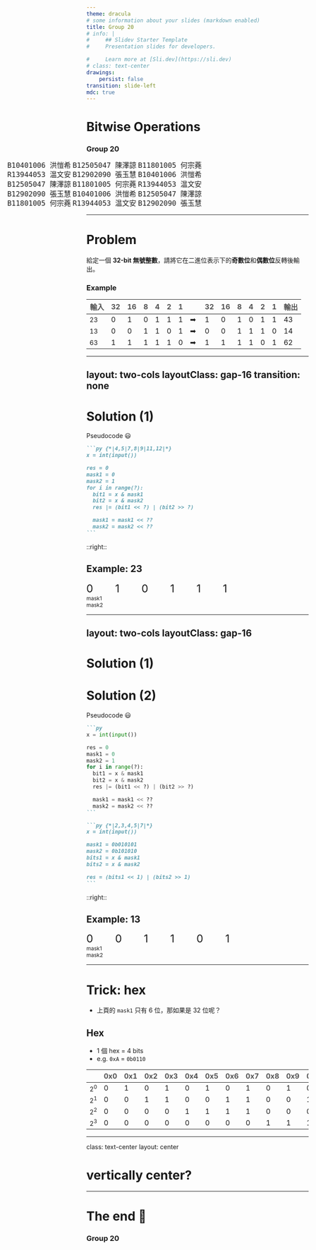 ```yaml
---
theme: dracula
# some information about your slides (markdown enabled)
title: Group 20
# info: |
#     ## Slidev Starter Template
#     Presentation slides for developers.

#     Learn more at [Sli.dev](https://sli.dev)
# class: text-center
drawings:
    persist: false
transition: slide-left
mdc: true
---
```


<style>
  @keyframes marquee {
    from {
      transform: translateX(calc(-33% - 14px));
    }
    to {
      transform: translateX(0);
    }
  }

  :root{
    /* --duration: 10000000s; */
    --duration: 12s;

  }
</style>

# Bitwise Operations

### Group 20

<div class="fixed left-0 bottom-0 w-[100%] h-[100vh] overflow-hidden h-fit-content">
<div style='animation: marquee var(--duration) linear infinite;' class='absolute bottom-5 [&>*]:flex-1 [&>*]:text-nowrap	 left-0  flex mr-5 gap-5 items-center'>
  <kbd style="font-size: 1rem; line-height:1.35rem;">B10401006 洪愷希</kbd>
  <kbd style="font-size: 1rem; line-height:1.35rem;">B12505047 陳澤諒</kbd>
  <kbd style="font-size: 1rem; line-height:1.35rem;">B11801005 何宗蕘</kbd>
  <kbd style="font-size: 1rem; line-height:1.35rem;">R13944053 温文安</kbd>
  <kbd style="font-size: 1rem; line-height:1.35rem;">B12902090 張玉慧</kbd>
  <kbd style="font-size: 1rem; line-height:1.35rem;">B10401006 洪愷希</kbd>
  <kbd style="font-size: 1rem; line-height:1.35rem;">B12505047 陳澤諒</kbd>
  <kbd style="font-size: 1rem; line-height:1.35rem;">B11801005 何宗蕘</kbd>
  <kbd style="font-size: 1rem; line-height:1.35rem;">R13944053 温文安</kbd>
  <kbd style="font-size: 1rem; line-height:1.35rem;">B12902090 張玉慧</kbd>
  <kbd style="font-size: 1rem; line-height:1.35rem;">B10401006 洪愷希</kbd>
  <kbd style="font-size: 1rem; line-height:1.35rem;">B12505047 陳澤諒</kbd>
  <kbd style="font-size: 1rem; line-height:1.35rem;">B11801005 何宗蕘</kbd>
  <kbd style="font-size: 1rem; line-height:1.35rem;">R13944053 温文安</kbd>
  <kbd style="font-size: 1rem; line-height:1.35rem;">B12902090 張玉慧</kbd>
</div>
</div>

---

# Problem

給定一個 **32-bit 無號整數**，請將它在二進位表示下的**奇數位**和**偶數位**反轉後輸出。

### Example

<style>
  thead {
    opacity: 0.75;
    font-size: 1rem;
  }
  tbody {
    td:nth-child(3) ,
    td:nth-child(5) ,
    td:nth-child(7) ,
    td:nth-child(9) ,
    td:nth-child(11) ,
    td:nth-child(13) ,
    {
      color: var(--red);
    }

    td:nth-child(2) ,
    td:nth-child(4) ,
    td:nth-child(6) ,
    td:nth-child(8) ,
    td:nth-child(10) ,
    td:nth-child(12) ,
    td:nth-child(14) ,
    {
      color: var(--cyan);
    }
  
  }
</style>

| 輸入 | 32  | 16  | 8   | 4   | 2   | 1   |      | 32  | 16  | 8   | 4   | 2   | 1   | 輸出 |
| ---- | --- | --- | --- | --- | --- | --- | ---- | --- | --- | --- | --- | --- | --- | ---- |
| 23   | 0   | 1   | 0   | 1   | 1   | 1   | ➡ ️ | 1   | 0   | 1   | 0   | 1   | 1   | 43   |
| 13   | 0   | 0   | 1   | 1   | 0   | 1   | ➡   | 0   | 0   | 1   | 1   | 1   | 0   | 14   |
| 63   | 1   | 1   | 1   | 1   | 1   | 0   | ➡   | 1   | 1   | 1   | 1   | 0   | 1   | 62   |

---
layout: two-cols
layoutClass: gap-16
transition: none
---

# Solution (1)

Pseudocode 😃

````md magic-move {lines: true}
```py {*|4,5|7,8|9|11,12|*}
x = int(input())

res = 0
mask1 = 0
mask2 = 1
for i in range(?):
  bit1 = x & mask1
  bit2 = x & mask2
  res |= (bit1 << ?) | (bit2 >> ?)

  mask1 = mask1 << ??
  mask2 = mask2 << ??
```
````

::right::

## Example: 23

<div>
</div>

<style>
  div.container {
    display: flex;
    gap: 50px;
    font-size: 1.5rem;
    /* span {
      width: 32px;
    } */
    span:nth-child(even){
      color: var(--comment);
    }
    span:nth-child(odd){
      color: var(--red);
    }
  }
</style>

<div
  class="container mt-32px"
>
  <span v-motion :initial="{ x: 0 }" :enter="{ opacity: 1}" :click-11="{ x: 64 } " :leave="{ opacity: 0.5}" >0</span>
  <span v-motion :initial="{ x: 0 }" :enter="{ opacity: 1}" :click-11="{ x: -64 }" :leave="{ opacity: 0.5}" >1</span>
  <span v-motion :initial="{ x: 0 }" :enter="{ opacity: 1}" :click-9="{ x: 64 }  " :leave="{ opacity: 0.5}" >0</span>
  <span v-motion :initial="{ x: 0 }" :enter="{ opacity: 1}" :click-9="{ x: -64 } " :leave="{ opacity: 0.5}" >1</span>
  <span v-motion :initial="{ x: 0 }" :enter="{ opacity: 1}" :click-7="{ x: 64 }  " :leave="{ opacity: 0.5}" >1</span>
  <span v-motion :initial="{ x: 0 }" :enter="{ opacity: 1}" :click-7="{ x: -64 } " :leave="{ opacity: 0.5}" >1</span>
</div>


<div
  class="container bg-[var(--comment)] w-min px-2 py-px rounded-xl"
  style="font-size: 12px;"
  v-motion
  :initial="{ x: 244+65, opacity: 0, transition: {x: {mass: 1, delay: 50}} }" 
  :click-6="{ x: 244+65, opacity: 1 }"
  :click-8="{ x: 244-65   , opacity: 1 }"
  :click-10="{ x: 244-65*3   , opacity: 1 }"
>
  mask1
</div>

<div
  class="container bg-[var(--red)] w-min px-2 py-px rounded-xl"
  style="font-size: 12px;"
  v-motion
  :initial="{ x: 244, opacity: 0, y: '-100%', transition: {mass: 1.25} }" 
  :click-6="{ x: 244, opacity: 1 }"
  :click-8="{ x: 244-65*2, opacity: 1 }"
  :click-10="{ x: 244-65*4, opacity: 1 }"
>
  mask2
</div>

<span v-click='11'></span>


---
layout: two-cols
layoutClass: gap-16
---

<h1 v-if="$clicks<=7">Solution (1)</h1>
<h1 v-else>Solution (2)</h1>

Pseudocode 😃

````md magic-move {lines: true, at: 8}
```py 
x = int(input())

res = 0
mask1 = 0
mask2 = 1
for i in range(?):
  bit1 = x & mask1
  bit2 = x & mask2
  res |= (bit1 << ?) | (bit2 >> ?)

  mask1 = mask1 << ??
  mask2 = mask2 << ??
```

```py {*|2,3,4,5|7|*}
x = int(input())

mask1 = 0b010101
mask2 = 0b101010
bits1 = x & mask1
bits2 = x & mask2

res = (bits1 << 1) | (bits2 >> 1)
```
````

::right::


<style>
  div.container {
    display: flex;
    gap: 50px;
    font-size: 1.5rem;
    /* span {
      width: 32px;
    } */
    span:nth-child(even){
      color: var(--comment);
    }
    span:nth-child(odd){
      color: var(--red);
    }
  }
</style>


<v-clicks hide at="7" depth="2" every="10">

  ## Example: 13

  <div
    class="container mt-32px"
  >
    <span v-motion :initial="{ x: 0 }" :click-6="{ x: 64 }">0</span>
    <span v-motion :initial="{ x: 0 }" :click-6="{ x: -64 }">0</span>
    <span v-motion :initial="{ x: 0 }" :click-4="{ x: 64 }">1</span>
    <span v-motion :initial="{ x: 0 }" :click-4="{ x: -64 }">1</span>
    <span v-motion :initial="{ x: 0 }" :click-2="{ x: 64 }">0</span>
    <span v-motion :initial="{ x: 0 }" :click-2="{ x: -64 }">1</span>
  </div>


  <div
    class="container bg-[var(--comment)] w-min px-2 py-px rounded-xl"
    style="font-size: 12px;"
    v-motion
    :initial="{ x: 244-65*3, opacity: 1, transition: {x: {mass: 1, delay: 50}} }" 
    :enter="{ x: 244+65, opacity: 1, transition: {x: {mass: 1, delay: 50}} }" 
    :click-1="{ x: 244+65, opacity: 1 }"
    :click-3="{ x: 244-65   , opacity: 1 }"
    :click-5="{ x: 244-65*3   , opacity: 1 }"
  >
    mask1
  </div>

  <div
    class="container bg-[var(--red)] w-min px-2 py-px rounded-xl"
    style="font-size: 12px;"
    v-motion
    :initial="{ x: 244-65*4, opacity: 1, y: '-100%', transition: {mass: 1.25} }" 
    :enter="{ x: 244, opacity: 1, y: '-100%', transition: {mass: 1.25} }" 
    :click-1="{ x: 244, opacity: 1 }"
    :click-3="{ x: 244-65*2, opacity: 1 }"
    :click-5="{ x: 244-65*4, opacity: 1 }"
  >
    mask2
  </div>
</v-clicks>

<!-- <span v-click='7'></span> -->

---

# Trick: hex

- 上頁的 `mask1` 只有 6 位，那如果是 32 位呢？

## Hex

- 1 個 hex = 4 bits
- e.g. `0xA` = `0b0110`

<style>
  tbody{
    tr {
      td:nth-child(1) {
        font-size: 0.9rem;
      }
    }
  }
</style>

|  | 0x0 | 0x1 | 0x2 | 0x3 | 0x4 | 0x5 | 0x6 | 0x7 | 0x8 | 0x9 | 0xA | 0xB | 0xC | 0xD | 0xE | 0xF |
|---|---| --- | --- | --- | --- | --- | --- | --- | --- | --- | --- | --- | --- | --- | --- | --- |
| $2^0$ |0|1|0|1|0|1|0|1|0|1|0|1|0|1|0|1|
| $2^1$ |0|0|1|1|0|0|1|1|0|0|1|1|0|0|1|1|
| $2^2$ |0|0|0|0|1|1|1|1|0|0|0|0|1|1|1|1|
| $2^3$ |0|0|0|0|0|0|0|0|1|1|1|1|1|1|1|1|

---
class: text-center 
layout: center
# vertically center?

---



# The end 🎉

### Group 20
<!-- 
  <kbd style="font-size: 1rem; line-height:1.35rem;">B10401006 洪愷希</kbd>
  <kbd style="font-size: 1rem; line-height:1.35rem;">B12505047 陳澤諒</kbd>
  <kbd style="font-size: 1rem; line-height:1.35rem;">B11801005 何宗蕘</kbd>
  <kbd style="font-size: 1rem; line-height:1.35rem;">R13944053 温文安</kbd>
  <kbd style="font-size: 1rem; line-height:1.35rem;">B12902090 張玉慧</kbd> -->

<!-- <confetti duration="3000"></confetti> -->

<confetti-new></confetti-new>

<!-- <orbit>
HELLO
</orbit> -->